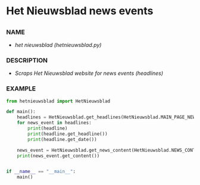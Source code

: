# Het Nieuwsblad news events
## 

### NAME

- *het nieuwsblad (hetnieuwsblad.py)*

### DESCRIPTION

- *Scraps Het Nieuwsblad website for news events (headlines)*
    
### EXAMPLE

```python
from hetnieuwsblad import HetNieuwsblad

def main():
    headlines = HetNieuwsblad.get_headlines(HetNieuwsblad.MAIN_PAGE_NEWS)
    for news_event in headlines:
        print(headline)
        print(headline.get_headline())
        print(headline.get_date())

    news_event = HetNieuwsblad.get_news_content(HetNieuwsblad.NEWS_CONTENT_EXAMPLE)
    print(news_event.get_content())


if __name__ == "__main__":
    main()
```
